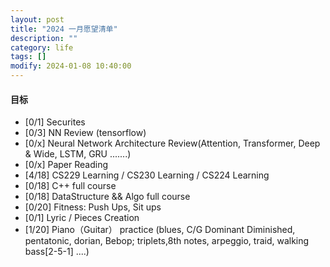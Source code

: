 ```yaml
---
layout: post
title: "2024 一月愿望清单"
description: ""
category: life
tags: []
modify: 2024-01-08 10:40:00
---
```



#### 目标

+ [0/1] Securites
+ [0/3] NN Review (tensorflow)
+ [0/x] Neural Network Architecture Review(Attention, Transformer, Deep & Wide, LSTM, GRU .......)
+ [0/x] Paper Reading
+ [4/18] CS229 Learning / CS230 Learning / CS224 Learning
+ [0/18] C++ full course
+ [0/18] DataStructure && Algo full course
+ [0/20] Fitness: Push Ups, Sit ups
+ [0/1] Lyric / Pieces Creation
+ [1/20] Piano（Guitar） practice (blues, C/G Dominant Diminished, pentatonic, dorian, Bebop; 
triplets,8th notes, arpeggio, traid, walking bass[2-5-1] ....)
    
    